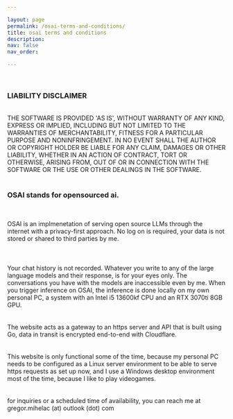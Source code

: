 ```yaml
---

layout: page
permalink: /osai-terms-and-conditions/
title: osai terms and conditions
description:
nav: false
nav_order: 

---
```

<br>

### LIABILITY DISCLAIMER<br>
<br>
THE SOFTWARE IS PROVIDED 'AS IS', WITHOUT WARRANTY OF ANY KIND, EXPRESS OR
IMPLIED, INCLUDING BUT NOT LIMITED TO THE WARRANTIES OF MERCHANTABILITY,
FITNESS FOR A PARTICULAR PURPOSE AND NONINFRINGEMENT. IN NO EVENT SHALL THE
AUTHOR OR COPYRIGHT HOLDER BE LIABLE FOR ANY CLAIM, DAMAGES OR OTHER
LIABILITY, WHETHER IN AN ACTION OF CONTRACT, TORT OR OTHERWISE, ARISING FROM,
OUT OF OR IN CONNECTION WITH THE SOFTWARE OR THE USE OR OTHER DEALINGS IN THE SOFTWARE.<br>

<br>

### OSAI stands for opensourced ai.<br>

<br>

OSAI is an implmenetation of serving open source LLMs through the internet with a privacy-first approach. No log on is required, your data is not stored or shared to third parties by me.
<br>
<br>
<br>
<br>
Your chat history is not recorded. Whatever you write to any of the large language models and their response, is for your eyes only.
The conversations you have with the models are inaccessible even by me. When you trigger inference on OSAI, the inference is done locally on my own personal PC, a system with an Intel i5 13600kf CPU and an RTX 3070ti 8GB GPU.<br>
<br>
<br>
The website acts as a gateway to an https server and API that is built using Go, data in transit is encrypted end-to-end with Cloudflare. <br>
<br>
<br>
This website is only functional some of the time, because my personal PC needs to be configured as a Linux server environment to be able to serve https requests as set up now, and I use a Windows desktop environment most of the time, because I like to play videogames.<br>
<br>
<br>
for inquiries or a scheduled time of availability, you can reach me at gregor.mihelac (at) outlook (dot) com
